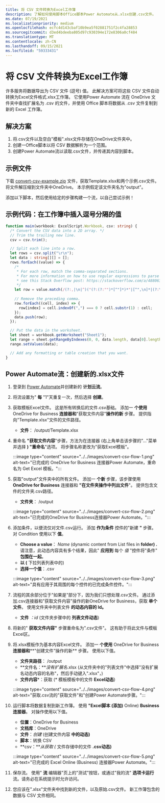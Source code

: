 ```yaml
---
title: 将 CSV 文件转换为Excel工作簿
description: 了解如何使用脚本Office脚本Power Automate从.xlsx创建.csv文件。
ms.date: 07/19/2021
ms.localizationpriority: medium
ms.openlocfilehash: ecfc4d143cbaf10b9ea5f02881751f2c4fa28853
ms.sourcegitcommit: d3ed4bdeeba805d97c930394e172e8306a0cf484
ms.translationtype: MT
ms.contentlocale: zh-CN
ms.lasthandoff: 09/15/2021
ms.locfileid: "59333431"
---
```

# <a name="convert-csv-files-to-excel-workbooks"></a>将 CSV 文件转换为Excel工作簿

许多服务将数据导出为 CSV 文件 (逗号) 值。 此解决方案可将这些 CSV 文件自动转换为Excel文件格式.xlsx工作簿。 它使用[](https://flow.microsoft.com)Power Automate 流在 OneDrive 文件夹中查找扩展名为 .csv 的文件，并使用 Office 脚本将数据从 .csv 文件复制到新的 Excel 工作簿。

## <a name="solution"></a>解决方案

1. 将.csv文件以及空白"模板".xlsx文件存储在OneDrive文件夹中。
1. 创建一Office脚本以将 CSV 数据解析为一个范围。
1. 创建Power Automate流以读取.csv文件，并传递其内容到脚本。

## <a name="sample-files"></a>示例文件

下载 <a href="https://github.com/OfficeDev/office-scripts-docs/blob/master/docs/resources/samples/convert-csv-example.zip?raw=true">convert-csv-example.zip</a> 文件，获取Template.xlsx和两个示例.csv文件。 将文件解压缩到文件夹中OneDrive。 本示例假定该文件夹名为"output"。

添加以下脚本，然后使用给定的步骤构建一个流，以自己尝试示例！

## <a name="sample-code-insert-comma-separated-values-into-a-workbook"></a>示例代码：在工作簿中插入逗号分隔的值

```TypeScript
function main(workbook: ExcelScript.Workbook, csv: string) {
  /* Convert the CSV data into a 2D array. */
  // Trim the trailing new line.
  csv = csv.trim();

  // Split each line into a row.
  let rows = csv.split("\r\n");
  let data : string[][] = [];
  rows.forEach((value) => {
    /*
     * For each row, match the comma-separated sections.
     * For more information on how to use regular expressions to parse CSV files,
     * see this Stack Overflow post: https://stackoverflow.com/a/48806378/9227753
     */
    let row = value.match(/(?:,|\n|^)("(?:(?:"")*[^"]*)*"|[^",\n]*|(?:\n|$))/g);
    
    // Remove the preceding comma.
    row.forEach((cell, index) => {
      row[index] = cell.indexOf(",") === 0 ? cell.substr(1) : cell;
    });
    data.push(row);
  });

  // Put the data in the worksheet.
  let sheet = workbook.getWorksheet("Sheet1");
  let range = sheet.getRangeByIndexes(0, 0, data.length, data[0].length);
  range.setValues(data);

  // Add any formatting or table creation that you want.
}
```

## <a name="power-automate-flow-create-new-xlsx-files"></a>Power Automate流：创建新的.xlsx文件

1. 登录到 [Power Automate](https://flow.microsoft.com)并创建新的 **计划云流**。
1. 将流设置为" **每** "1"天重复一次，然后选择 **创建**。
1. 获取模板Excel文件。 这是所有转换后的文件.csv基础。 添加一 **个使用** OneDrive for Business **连接器和**"获取文件内容"**操作的新** 步骤。 提供指向"Template.xlsx"文件的文件路径。
    * **文件**： /output/Template.xlsx
1. 重命名 **"获取文件内容**"步骤，方法为在连接器 (右上角单击该步骤的"..."菜单并选择 **) "重命名**"选项。 将步骤名称更改为"获取Excel模板"。

     :::image type="content" source="../../images/convert-csv-flow-1.png" alt-text="已完成的 OneDrive for Business 连接器Power Automate，重命名为 Get Excel 模板。":::
1. 获取"output"文件夹中的所有文件。 添加一 **个新** 步骤，该步骤使用 **OneDrive for Business** 连接器和 **"在文件夹操作中列出文件**"。 提供包含文件的文件夹.csv路径。
    * **文件夹**： /output

    :::image type="content" source="../../images/convert-csv-flow-2.png" alt-text="已完成的OneDrive for Business连接器Power Automate。":::
1. 添加条件，以便流仅对文件.csv运行。 添加 **作为条件** 控件的"新建 **"** 步骤。 对 Condition 使用以下 **值**。
    * **Choose a value**： *Name* (dynamic content from List files in **folder) .** 请注意，此动态内容具有多个结果，因此" **应用到** 每个 *值* "控件将"条件" **包围在一起**。
    * **以 (** 下拉列表列表中的) 
    * **选择一个值**：.csv

    :::image type="content" source="../../images/convert-csv-flow-3.png" alt-text="具有应用于其周围的每个控件的已完成条件控件。":::
1. 流程的其余部分位于"如果是"部分下，因为我们只想处理.csv文件。 通过添加.csv连接器和"获取文件内容"操作的新OneDrive for Business，获取 **单个文件**。 使用文件夹中列表文件 **的动态内容的** **Id。**
    * **文件** *：id* (文件夹步骤中的 **列表文件动态**) 
1. 将新的" **获取文件内容"** 步骤重命名为".csv文件"。 这有助于将此文件与模板Excel区。
1. 将.xlsx模板作为基本内容Excel文件。 添加一 **个使用** OneDrive for Business **连接器和****"创建文件"操作的新** 步骤。 使用以下值。
    * **文件夹路径**： /output
    * **文件名：***没有扩展名*.xlsx (从文件夹中的"列表文件"中选择"没有扩展名动态内容的名称"，然后手动键入".xlsx"，) 
    * **文件内容***：获取 (* 模板模板中的文件 **Excel动态**) 

     :::image type="content" source="../../images/convert-csv-flow-4.png" alt-text="获取.csv流的&quot;获取文件&quot;和&quot;创建Power Automate步骤。":::
1. 运行脚本将数据复制到新工作簿。 使用 **"Excel脚本 (添加)** Online) **Business 连接器**。 对操作使用以下值。
    * **位置**：OneDrive for Business
    * **文档库**：OneDrive
    * **文件**：*创建* (创建文件内容 **中的动态)**
    * **脚本**：转换 CSV
    * **csv：***从获取 (* 文件存储中的文件 **.csv动态)**

    :::image type="content" source="../../images/convert-csv-flow-5.png" alt-text="已完成的 Excel Online (Business) 连接器Power Automate。":::
1. 保存流。 使用" **流** 编辑器"页上的"测试"按钮，或通过"我的流" **选项卡运行** 流。请务必在系统提示时允许访问。
1. 您应该在".xlsx"文件夹中找到新的文件，以及原始.csv文件。 新工作簿包含的数据与 CSV 文件相同。
